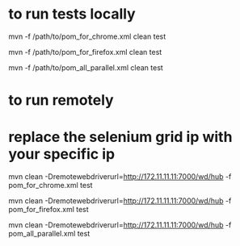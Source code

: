 # to run tests locally
mvn -f /path/to/pom_for_chrome.xml   clean test

mvn -f /path/to/pom_for_firefox.xml  clean test

mvn -f /path/to/pom_all_parallel.xml clean test

# to run remotely 
# replace the selenium grid ip with your specific ip
mvn clean -Dremotewebdriverurl=http://172.11.11.11:7000/wd/hub  -f pom_for_chrome.xml test

mvn clean -Dremotewebdriverurl=http://172.11.11.11:7000/wd/hub  -f pom_for_firefox.xml test

mvn clean -Dremotewebdriverurl=http://172.11.11.11:7000/wd/hub  -f pom_all_parallel.xml test
